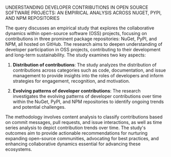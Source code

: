 UNDERSTANDING DEVELOPER CONTRIBUTIONS IN OPEN SOURCE SOFTWARE PROJECTS: AN EMPIRICAL ANALYSIS ACROSS NUGET, PYPI, AND NPM REPOSITORIES

The query discusses an empirical study that explores the collaborative dynamics within open-source software (OSS) projects, focusing on contributions in three prominent package repositories: NuGet, PyPI, and NPM, all hosted on GitHub. The research aims to deepen understanding of developer participation in OSS projects, contributing to their development and long-term sustainability. The study examines two key aspects:

1. **Distribution of contributions**: The study analyzes the distribution of contributions across categories such as code, documentation, and issue management to provide insights into the roles of developers and inform strategies for engagement, recognition, and motivation.

2. **Evolving patterns of developer contributions**: The research investigates the evolving patterns of developer contributions over time within the NuGet, PyPI, and NPM repositories to identify ongoing trends and potential challenges.

The methodology involves content analysis to classify contributions based on commit messages, pull requests, and issue interactions, as well as time series analysis to depict contribution trends over time. The study's outcomes aim to provide actionable recommendations for nurturing expanding open-source communities, advocating for best practices, and enhancing collaborative dynamics essential for advancing these ecosystems.



